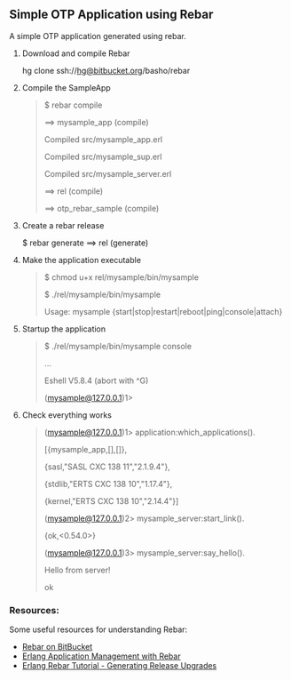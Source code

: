 ## Simple OTP Application using Rebar

A simple OTP application generated using rebar.

1. Download and compile Rebar

    hg clone ssh://hg@bitbucket.org/basho/rebar

2. Compile the SampleApp

    >$ rebar compile
    >
    >==> mysample_app (compile)
    >
    >Compiled src/mysample_app.erl
    >
    >Compiled src/mysample_sup.erl
    >
    >Compiled src/mysample_server.erl
    >
    >==> rel (compile)
    >
    >==> otp_rebar_sample (compile)

3. Create a rebar release

    $ rebar generate
    ==> rel (generate)

4. Make the application executable

    >$ chmod u+x rel/mysample/bin/mysample
    >
    >$ ./rel/mysample/bin/mysample
    >
    >Usage: mysample {start|stop|restart|reboot|ping|console|attach}

5. Startup the application

    >$ ./rel/mysample/bin/mysample console
    >
    >...
    >
    >Eshell V5.8.4  (abort with ^G)
    >
    > (mysample@127.0.0.1)1>

6. Check everything works

    >(mysample@127.0.0.1)1> application:which_applications().
    >
    >[{mysample_app,[],[]},
    >
    >{sasl,"SASL  CXC 138 11","2.1.9.4"},
    >
    >{stdlib,"ERTS  CXC 138 10","1.17.4"},
    >
    >{kernel,"ERTS  CXC 138 10","2.14.4"}]
    >
    >(mysample@127.0.0.1)2> mysample_server:start_link().
    >
    >{ok,<0.54.0>}
    >
    >(mysample@127.0.0.1)3> mysample_server:say_hello().
    >
    >Hello from server!
    >
    >ok

### Resources:
Some useful resources for understanding Rebar:

* [Rebar on BitBucket](https://bitbucket.org/basho/rebar/wiki/Home)
* [Erlang Application Management with Rebar](http://alancastro.org/2010/05/01/erlang-application-management-with-rebar.html)
* [Erlang Rebar Tutorial - Generating Release Upgrades](http://www.metabrew.com/article/erlang-rebar-tutorial-generating-releases-upgrades)

